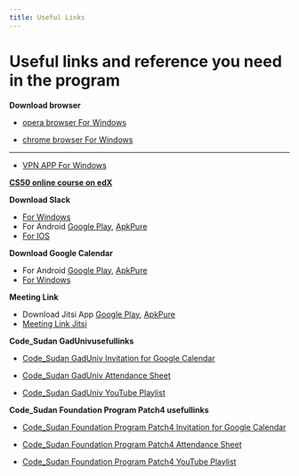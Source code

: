 ```yaml
---
title: Useful Links
---
```


# Useful links and reference you need in the program

**Download  browser**
* [opera browser For Windows](https://www.opera.com/computer/thanks?ni=stable&os=windows)

* [chrome browser For Windows](https://www.google.com/chrome/?brand=CHBD&brand=BNSD&gclid=Cj0KCQiA5bz-BRD-ARIsABjT4njdLxr4cA0R8gmosvhBpuOmW6KysxNPsr0XoiwnydxR3ZUnKtrXtLUaAmctEALw_wcB&gclsrc=aw.ds)

---------------------------------
* [VPN APP For Windows](https://www.softether-download.com/)

**[CS50 online course on edX](https://courses.edx.org/courses/course-v1:HarvardX+CS50+X/)**

**Download Slack**

  * [For Windows](https://slack.com/intl/en-ke/downloads/windows)
  * For Android [Google Play](https://play.google.com/store/apps/details?id=com.Slack&hl=en_US), [ApkPure](https://apkpure.com/slack/com.Slack)
  * [For IOS](https://apps.apple.com/us/app/slack/id618783545)
  
**Download Google Calendar**

 * For Android [Google Play](https://play.google.com/store/apps/details?id=com.google.android.calendar), [ApkPure](https://apkpure.com/google-calendar/com.google.android.calendar)
 * [For Windows](http://calendar.google.com/calendar/)
 
**Meeting Link**
 * Download Jitsi App [Google Play](https://play.google.com/store/apps/details?id=org.jitsi.meet&hl=en&gl=US), [ApkPure](https://apkpure.com/jitsi-meet/org.jitsi.meet)
 * [Meeting Link Jitsi](https://meet.jit.si/Code_Sudan)

**Code_Sudan GadUnivusefullinks**

<!-- الرابط بتاع الكلالندر ممكن يضاف هنا 👇 -->
* [Code_Sudan GadUniv Invitation for Google Calendar](https://calendar.google.com/calendar/u/0/r?cid=Y19iYjh0YjluYWJqYmhvM2l1MWNhOXVycDQ5a0Bncm91cC5jYWxlbmRhci5nb29nbGUuY29t)

<!-- الرابط بتاع الحضور ممكن يضاف هنا 👇 -->
* [Code_Sudan GadUniv  Attendance Sheet](https://docs.google.com/spreadsheets/d/1ZVj6vRhfdZOYzdmRzdXCGhtm8gyECqAI1Icy5abM3Uw/edit?usp=sharing)

<!-- الرابط بتاع قناة اليوتيوب حا يضاف هنا 👇 -->
* [Code_Sudan GadUniv YouTube Playlist](https://www.youtube.com/playlist?list=PLdmE6s5HCPZ_-EOIGPSmkrtjka_ozd7wr)




**Code_Sudan Foundation Program Patch4 usefullinks**

<!-- الرابط بتاع الكلالندر ممكن يضاف هنا 👇 -->
* [Code_Sudan Foundation Program Patch4 Invitation for Google Calendar](https://calendar.google.com/calendar/u/2?cid=Y19wZnIybXR0cjl2amNtYXZtOXNyaWJyajNtY0Bncm91cC5jYWxlbmRhci5nb29nbGUuY29t)

<!-- الرابط بتاع الحضور ممكن يضاف هنا 👇 -->
* [Code_Sudan Foundation Program Patch4  Attendance Sheet](https://docs.google.com/spreadsheets/d/19dV4LMc6w8rEJx83iLefHciFrUUQur5DuGE-57WMLgo/edit?usp=sharing)

<!--dsgd -->
<!-- الرابط بتاع قناة اليوتيوب حا يضاف هنا 👇 -->
* [Code_Sudan Foundation Program Patch4 YouTube Playlist](https://www.youtube.com/playlist?list=PLdmE6s5HCPZ_-EOIGPSmkrtjka_ozd7wr)

